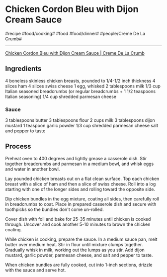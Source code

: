 # Chicken Cordon Bleu with Dijon Cream Sauce
#recipe #food/cooking# #food #food/dinner# #people/Creme De La Crumb#
- - - -
[Chicken Cordon Bleu with Dijon Cream Sauce | Creme De La Crumb](https://www.lecremedelacrumb.com/chicken-cordon-bleu-dijon-cream-sauce/)

## Ingredients
4 boneless skinless chicken breasts, pounded to 1/4-1/2 inch thickness
4 slices ham
4 slices swiss cheese
1 egg, whisked
2 tablespoons milk
1/3 cup Italian seasoned breadcrumbs (or regular breadcrumbs + 1 1/2 teaspoons Italian seasoning)
1/4 cup shredded parmesan cheese
### Sauce
3 tablespoons butter
3 tablespoons flour
2 cups milk
3 tablespoons dijon mustard
1 teaspoon garlic powder
1/3 cup shredded parmesan cheese
salt and pepper to taste

## Process
Preheat oven to 400 degrees and lightly grease a casserole dish. Stir together breadcrumbs and parmesan in a medium bowl, and whisk eggs and water in another bowl.

Lay pounded chicken breasts out on a flat clean surface. Top each chicken breast with a slice of ham and then a slice of swiss cheese. Roll into a log starting with one of the longer sides and rolling toward the opposite side.

Dip chicken bundles in the egg mixture, coating all sides, then carefully roll in breadcrumbs to coat. Place in prepared casserole dish and secure with toothpicks so the bundles don't come un-rolled.

Cover dish with foil and bake for 25-35 minutes until chicken is cooked through. Uncover and cook another 5-10 minutes to brown the chicken coating.

While chicken is cooking, prepare the sauce. In a medium sauce pan, melt butter over medium heat. Stir in flour until mixture clumps together. Gradually whisk in milk, working out the lumps as you stir. Add dijon mustard, garlic powder, parmesan cheese, and salt and pepper to taste.

When chicken bundles are fully cooked, cut into 1-inch sections, drizzle with the sauce and serve hot.